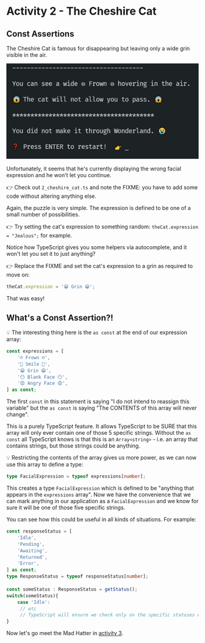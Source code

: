 # Activity 2 - The Cheshire Cat

## Const Assertions

The Cheshire Cat is famous for disappearing but leaving only a wide grin visible in the air.

![Meet the Cheshire Cat](../images/cheshire_cat.jpg)

Unfortunately, it seems that he's currently displaying the wrong facial expression and he won't let you continue.

👉 Check out `2_cheshire_cat.ts` and note the FIXME: you have to add some code without altering anything else.

Again, the puzzle is very simple. The expression is defined to be one of a small number of possibilities.

👉 Try setting the cat's expression to something random: `theCat.expression = "Jealous";` for example.

Notice how TypeScript gives you some helpers via autocomplete, and it won't let you set it to just anything?

👉 Replace the FIXME and set the cat's expression to a grin as required to move on:

```JavaScript
theCat.expression = '😁 Grin 😁';
```

That was easy!

## What's a Const Assertion?!

💡 The interesting thing here is the `as const` at the end of our expression array:

```TypeScript
const expressions = [
	'☹ Frown ☹',
	'🙂 Smile 🙂',
	'😁 Grin 😁',
	'😶 Blank Face 😶',
	'😡 Angry Face 😡',
] as const;
```

The first `const` in this statement is saying "I do not intend to reassign this variable" but the `as const` is saying "The CONTENTS of this array will never change".

This is a purely TypeScript feature. It allows TypeScript to be SURE that this array will only ever contain one of those 5 specific strings. Without the `as const` all TypeScript knows is that this is an `Array<string>` - i.e. an array that contains strings, but those strings could be anything.

💡 Restricting the contents of the array gives us more power, as we can now use this array to define a type:

```TypeScript
type FacialExpression = typeof expressions[number];
```

This creates a type `FacialExpression` which is defined to be "anything that appears in the `expressions` array". Now we have the convenience that we can mark anything in our application as a `FacialExpression` and we know for sure it will be one of those five specific strings.

You can see how this could be useful in all kinds of situations. For example:

```TypeScript
const responseStatus = [
	'Idle',
	'Pending',
	'Awaiting',
	'Returned',
	'Error',
] as const;
type ResponseStatus = typeof responseStatus[number];

const someStatus : ResponseStatus = getStatus();
switch(someStatus){
	case 'Idle':
	 // etc
	 // TypeScript will ensure we check only on the specific statuses we have defined
}
```

Now let's go meet the Mad Hatter in [activity 3](./activity_3.md).
